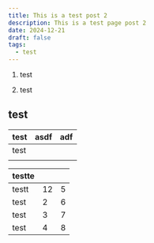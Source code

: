 ```yaml
---
title: This is a test post 2
description: This is a test page post 2
date: 2024-12-21
draft: false
tags:
  - test
---
```

1.  test
    
2.  test
    

## test

| test | asdf | adf |
| --- | --- | --- |
| test |     |     |
|     |     |     |

| testte |     |     |
| --- | --- | --- |
| testt | 12  | 5   |
| test | 2   | 6   |
| test | 3   | 7   |
| test | 4   | 8   |